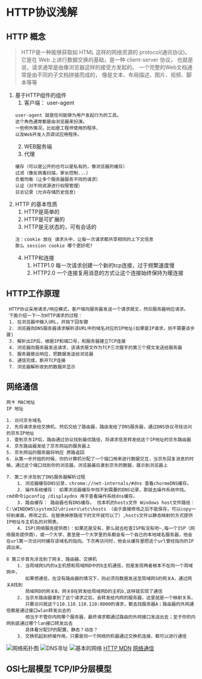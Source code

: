 # HTTP协议浅解

## HTTP 概念
> HTTP是一种能够获取如 HTML 这样的网络资源的 protocol(通讯协议)。
> 它是在 Web 上进行数据交换的基础，是一种 client-server 协议，
> 也就是说，请求通常是由像浏览器这样的接受方发起的。
> 一个完整的Web文档通常是由不同的子文档拼接而成的，
> 像是文本、布局描述、图片、视频、脚本等等

1. 基于HTTP组件的组件
    1. 客户端： user-agent
    ````
    user-agent 就是任何能够为用户发起行为的工具。
    这个角色通常都是由浏览器来扮演。
    一些例外情况，比如是工程师使用的程序，
    以及Web开发人员调试应用程序。
    ````
    2. WEB服务端
    3. 代理
    ````
    缓存（可以是公开的也可以是私有的，像浏览器的缓存）
    过滤（像反病毒扫描，家长控制...）
    负载均衡（让多个服务器服务不同的请求）
    认证（对不同资源进行权限管理）
    日志记录（允许存储历史信息）
    ````
2. HTTP 的基本性质
    1. HTTP是简单的
    2. HTTP是可扩展的
    3. HTTP是无状态的，可有会话的
    ````
    注：cookie 放在 请求头中，让每一次请求都共享相同的上下文信息
    那么 session cookie 哪个更好呢? 
    ````
    4. HTTP和连接
        1. HTTP1.0 每一次请求创建一个新的tcp连接，过于频繁速度慢
        2. HTTP2.0 一个连接复用消息的方式让这个连接始终保持为暖连接

## HTTP工作原理
````
 HTTP协议采用请求/响应模式，客户端向服务器发送一个请求报文，然后服务器响应请求。
 下面介绍一下一次HTTP请求的过程：
 1. 在浏览器中输入URL，并按下回车键
 2. 浏览器向DNS服务器请求解析该URL中的域名对应的IP地址(如果是IP请求，则不需要该步骤)
 3. 解析出IP后，根据IP和端口号，和服务器建立TCP连接
 4. 浏览器向服务器发送请求，该请求报文作为TCP三次握手的第三个报文发送给服务器
 5. 服务器做出响应，把数据发送给浏览器
 6. 通信完成，断开TCP连接
 7. 浏览器解析收到的数据并显示
````
## 网络通信
````
网卡 MAC地址
IP 地址

1. 访问京东域名
2. 先将请求发给交换机，然后交给了路由器，路由发给了DNS服务器，通过DNS协议寻找访问的京东IP地址
3. 查到京东IP后，路由通过协议找到最优路径，将请求信息转发给这个IP地址的京东路由器
4. 京东路由器发给了京东网站的服务器上
5. 京东网站的服务器将响应 原路返回
6. 从第一步开始的时候，你的计算机分配了一个端口用来进行数据交互，当京东回复消息的时候，通过这个端口找到你的浏览器，浏览器最后拿到京东的数据，展示到浏览器上

7. 第二步涉及到了DNS服务器解析过程
    1. 浏览器缓存DNS记录，chrome://net-internals/#dns 查看chormeDNS缓存。
    2. 操作系统缓存： 如果浏览器缓存中找不到需要的DNS记录，那就去操作系统中找。cmd命令ipconfig /displaydns 用于查看操作系统dns缓存。
    3. 路由缓存： 路由器也有DNS缓存。 找本机的hosts文件 Windows host文件路径： C:\WINDOWS\system32\drivers\etc\hosts （由于直接修改之后不能保存，可以copy一份到桌面，修改之后，在替换掉原路径下的文件就可以了）,hosts文件以静态映射的方式提供IP地址与主机名的对照表。
    4. ISP(网络服务提供商)：如果还是没有，那么就去检查ISP有没有吧~,每一个ISP（网络服务提供商），或一个大学，甚至是一个大学里的系都会有一个自己的本地域名服务器，他会在url第一次访问时缓存该域名的指向。下次再访问时，他会从缓存里把这个url曾经指向的IP调出来。

8 第三步首先涉及到了网关、路由器、交换机
    1. 当局域网S内的a主机想和局域网D中的b主机通信，但是发现两者根本不在同一个局域网中，
       如果想通信，在没有路由器的情况下，则必须将数据发送至局域网S的网关A，通过网关A找到
       局域网D的网关B，网关B在转发给局域网D的主机b,这样就实现了通信
    2. 当京东路由器拿到了这个请求之后，会转发给内网的服务器，这里就是一个映射关系，
       只要访问我这个110.110.110.110:8000的请求，都去找服务器A；路由器的外网通信都是通过接口wlan转发出去的
       相当于不管你内网哪个服务器，最终请求都通过路由的外网接口发送出去；至于你的内网到底通过哪个lan接口转发出去
       具体看分配IP的配置，静态？动态？
    3. 交换机起到桥接作用，只要是同一个网络的机器通过交换机连接，都可以进行通信
````
![网络拓扑图](https://images2018.cnblogs.com/blog/988061/201809/988061-20180909111944359-1323196399.png)
![DNS寻址](https://images2018.cnblogs.com/blog/988061/201809/988061-20180909112504683-1737949469.png)
![基本的网络](https://images2018.cnblogs.com/blog/988061/201809/988061-20180903162123427-525619134.png)
[HTTP MDN](https://developer.mozilla.org/zh-CN/docs/Web/HTTP)
[网络通信](https://www.cnblogs.com/clschao/articles/9613442.html)
## OSI七层模型 TCP/IP分层模型